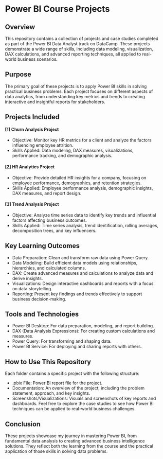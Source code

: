 
# Power BI Course Projects

## Overview

This repository contains a collection of projects and case studies completed as part of the Power BI Data Analyst track on DataCamp. These projects demonstrate a wide range of skills, including data modeling, visualization, DAX calculations, and advanced reporting techniques, all applied to real-world business scenarios.

## Purpose

The primary goal of these projects is to apply Power BI skills in solving practical business problems. Each project focuses on different aspects of data analytics, from understanding key metrics and trends to creating interactive and insightful reports for stakeholders.

## Projects Included

####  [1] Churn Analysis Project

- Objective: Monitor key HR metrics for a client and analyze the factors influencing employee attrition.
- Skills Applied: Data modeling, DAX measures, visualizations, performance tracking, and demographic analysis.

#### [2] HR Analytics Project

- Objective: Provide detailed HR insights for a company, focusing on employee performance, demographics, and retention strategies.
- Skills Applied: Employee performance analysis, demographic insights, DAX measures, and report design.

#### [3] Trend Analysis Project

- Objective: Analyze time series data to identify key trends and influential factors affecting business outcomes.
- Skills Applied: Time series analysis, trend identification, rolling averages, decomposition trees, and key influencers.

## Key Learning Outcomes
- Data Preparation: Clean and transform raw data using Power Query.
- Data Modeling: Build efficient data models using relationships, hierarchies, and calculated columns.
- DAX: Create advanced measures and calculations to analyze data and derive insights.
- Visualizations: Design interactive dashboards and reports with a focus on data storytelling.
- Reporting: Present key findings and trends effectively to support business decision-making.

## Tools and Technologies
- Power BI Desktop: For data preparation, modeling, and report building.
- DAX (Data Analysis Expressions): For creating custom calculations and measures.
- Power Query: For transforming and shaping data.
- Power BI Service: For deploying and sharing reports with others.

## How to Use This Repository
Each folder contains a specific project with the following structure:

- .pbix File: Power BI report file for the project.
- Documentation: An overview of the project, including the problem statement, approach, and key insights.
- Screenshots/Visualizations: Visuals and screenshots of key reports and dashboards.
Feel free to explore the case studies to see how Power BI techniques can be applied to real-world business challenges.

## Conclusion
These projects showcase my journey in mastering Power BI, from fundamental data analysis to creating advanced business intelligence solutions. They reflect both the learning from the course and the practical application of those skills in solving data problems.

